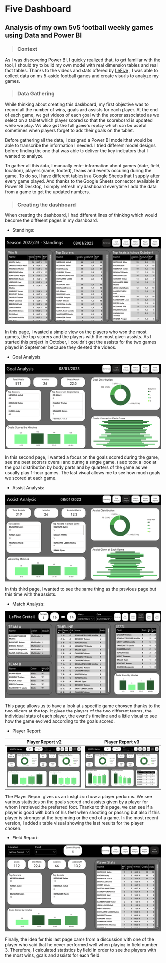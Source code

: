 # Five Dashboard

## Analysis of my own 5v5 football weekly games using Data and Power BI

>### Context
As I was discovering Power BI, I quickly realized that, to get familiar with the tool, I should try to build my own model with real dimension tables and real fact tables. Thanks to the videos and stats offered by [LeFive](https://www.lefive.fr/) , I was able to collect data on my 5-aside football games and create visuals to analyze my games. 

>### Data Gathering
While thinking about creating this dashboard, my first objective was to record all the number of wins, goals and assists for each player. At the end of each game, we get videos of each goal with the scorer associated as we select on a tablet which player scored so that the scoreboard is updated while we play. We also get the full game's replay which can be useful sometimes when players forget to add their goals on the tablet.

Before gathering all the data, I designed a Power BI model that would be able to transcribe the information I needed. I tried different model designs before finding the one that was able to deliver the key indicators that I wanted to analyze.

To gather all this data, I manually enter information about games (date, field, location), players (name, footed), teams and events occuring during the game. To do so, I have different tables in a Google Sheets that I supply after every game played. And thanks to the Google Sheets connector available in Power BI Desktop, I simply refresh my dashboard everytime I add the data from a game to get the updated numbers.

>### Creating the dashboard

When creating the dashboard, I had different lines of thinking which would become the different pages in my dashboard.

- Standings:

![alt text](https://github.com/JackyKch/FiveDashboard/blob/main/images/standings.png)

In this page, I wanted a simple view on the players who won the most games, the top scorers and the players with the most given assists. As I started this project in October, I couldn't get the assists for the two games played in September because they deleted the videos.

- Goal Analysis: 

![alt text](https://github.com/JackyKch/FiveDashboard/blob/main/images/goal%20analysis.png)

In this second page, I wanted a focus on the goals scored during the game, see the best scorers overall and during a single game. I also took a look at the goal distribution by body parts and by quarters of the game as we usually play 1-hour games. The last visual allows me to see how much goals we scored at each game. 

- Assist Analysis: 

![alt text](https://github.com/JackyKch/FiveDashboard/blob/main/images/assist%20analysis.png)

In this third page, I wanted to see the same thing as the previous page but this time with the assists.

- Match Analysis: 

![alt text](https://github.com/JackyKch/FiveDashboard/blob/main/images/match%20analysis.png)

This page allows us to have a look at a specific game choosen thanks to the two slicers at the top. It gives the players of the two different teams, the individual stats of each player, the event's timeline and a little visual to see how the game evolved according to the goals scored. 

- Player Report: 

Player Report v2            |  Player Report v3
:-------------------------:|:-------------------------:
![alt text](https://github.com/JackyKch/FiveDashboard/blob/main/images/player%20report_v1.png)  |  ![alt text](https://github.com/JackyKch/FiveDashboard/blob/main/images/player%20report_v2.png)


The Player Report gives us an insight on how a player performs. We see various statistics on the goals scored and assists given by a player for whom I retrieved the preferred foot. Thanks to this page, we can see if a player is good with both of his feet when shooting or passing but also if this player is stronger at the beginning or the end of a game. In the most recent version, I added a table visual showing the last results for the player chosen. 

- Field Report: 

![alt text](https://github.com/JackyKch/FiveDashboard/blob/main/images/field%20report.png)

Finally, the idea for this last page came from a discussion with one of the player who said that he never performed well when playing in field number 3. Therefore, I calculated statistics by field in order to see the players with the most wins, goals and assists for each field.

